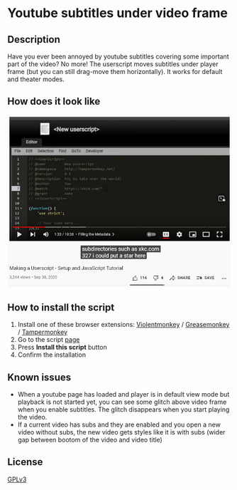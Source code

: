 # Youtube subtitles under video frame

## Description

Have you ever been annoyed by youtube subtitles covering some important part of the video? No more! The userscript moves subtitles under player frame (but you can still drag-move them horizontally). It works for default and theater modes. 

## How does it look like

![subtitles are below video player](./screenshot.png)

## How to install the script

1. Install one of these browser extensions: [Violentmonkey](https://violentmonkey.github.io/get-it/) / [Greasemonkey](https://www.greasespot.net/) / [Tampermonkey](https://tampermonkey.net/)
2. Go to the script [page](https://greasyfork.org/en/scripts/433440-youtube-subtitles-under-video-frame)
3. Press **Install this script** button
4. Confirm the installation

## Known issues

- When a youtube page has loaded and player is in default view mode but playback is not started yet, you can see some glitch above video frame when you enable subtitles. The glitch disappears when you start playing the video.
- If a current video has subs and they are enabled and you open a new video without subs, the new video gets styles like it is with subs (wider gap between bootom of the video and video title)

## License

[GPLv3](https://www.gnu.org/licenses/gpl-3.0-standalone.html)
